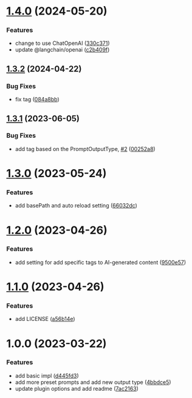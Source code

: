 # [1.4.0](https://github.com/ahonn/logseq-plugin-ai-assistant/compare/v1.3.2...v1.4.0) (2024-05-20)


### Features

* change to use ChatOpenAI ([330c371](https://github.com/ahonn/logseq-plugin-ai-assistant/commit/330c37103cd439056001fb12e136d4a9adbbb780))
* update @langchain/openai ([c2b409f](https://github.com/ahonn/logseq-plugin-ai-assistant/commit/c2b409f454536d40824c407abf5c47862221f826))

## [1.3.2](https://github.com/ahonn/logseq-plugin-ai-assistant/compare/v1.3.1...v1.3.2) (2024-04-22)


### Bug Fixes

* fix tag ([084a8bb](https://github.com/ahonn/logseq-plugin-ai-assistant/commit/084a8bbb14a8d16a04d1acb1c9b4a388b9368c25))

## [1.3.1](https://github.com/ahonn/logseq-plugin-ai-assistant/compare/v1.3.0...v1.3.1) (2023-06-05)


### Bug Fixes

* add tag based on the PromptOutputType, [#2](https://github.com/ahonn/logseq-plugin-ai-assistant/issues/2) ([00252a8](https://github.com/ahonn/logseq-plugin-ai-assistant/commit/00252a899a84f17d6cfa18ddf25d7a967c41f89e))

# [1.3.0](https://github.com/ahonn/logseq-plugin-ai-assistant/compare/v1.2.0...v1.3.0) (2023-05-24)


### Features

* add basePath and auto reload setting ([66032dc](https://github.com/ahonn/logseq-plugin-ai-assistant/commit/66032dc5787ca2cb1f44a0aee0162944cf14409c))

# [1.2.0](https://github.com/ahonn/logseq-plugin-ai-assistant/compare/v1.1.0...v1.2.0) (2023-04-26)


### Features

* add setting for add specific tags to AI-generated content ([9500e57](https://github.com/ahonn/logseq-plugin-ai-assistant/commit/9500e57156a0642aa9e917ae5e1278684639f575))

# [1.1.0](https://github.com/ahonn/logseq-plugin-ai-assistant/compare/v1.0.0...v1.1.0) (2023-04-26)


### Features

* add LICENSE ([a56b14e](https://github.com/ahonn/logseq-plugin-ai-assistant/commit/a56b14e9595ecd20bcd4cdc51405f4a00e266e9b))

# 1.0.0 (2023-03-22)


### Features

* add basic impl ([d445fd3](https://github.com/ahonn/logseq-plugin-ai-assistant/commit/d445fd3fe59f54790a35ad836f79b19c1afaa0bf))
* add more preset prompts and add new output type ([4bbdce5](https://github.com/ahonn/logseq-plugin-ai-assistant/commit/4bbdce5a37d6d0557ca82cc8c36ffd1f8edc6446))
* update plugin options and add readme ([7ac2163](https://github.com/ahonn/logseq-plugin-ai-assistant/commit/7ac216333bd2d8b69b31565e31209ec298548ee6))
